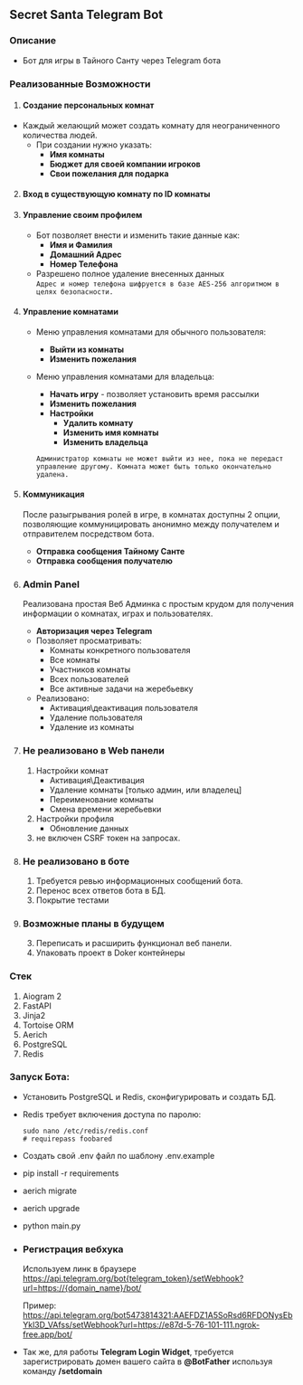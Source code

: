 ## Secret Santa Telegram Bot
### Описание

* Бот для игры в Тайного Санту через Telegram бота

### Реализованные Возможности

1. #### Создание персональных комнат

- Каждый желающий может создать комнату для неограниченного количества людей.
    - При создании нужно указать:
      - **Имя комнаты**
      - **Бюджет для своей компании игроков**
      - **Свои пожелания для подарка**

2. #### Вход в существующую комнату по ID комнаты
3. #### Управление своим профилем
   - Бот позволяет внести и изменить такие данные как:
     - **Имя и Фамилия**
     - **Домашний Адрес**
     - **Номер Телефона**
   - Разрешено полное удаление внесенных данных  
   ```Адрес и номер телефона шифруется в базе AES-256 алгоритмом в целях безопасности.```
 
4. #### Управление комнатами
   - Меню управления комнатами для обычного пользователя:       
     - **Выйти из комнаты**
     - **Изменить пожелания**
   - Меню управления комнатами для владельца:
     - **Начать игру** - позволяет установить время рассылки
     - **Изменить пожелания**
     - **Настройки**
       - **Удалить комнату** 
       - **Изменить имя комнаты**
       - **Изменить владельца**
     
     ```Администратор комнаты не может выйти из нее, пока не передаст управление другому. Комната может быть только окончательно удалена.```
5. #### Коммуникация
    После разыгрывания ролей в игре, в комнатах доступны 2 опции, позволяющие коммуницировать анонимно между получателем и отправителем посредством бота.  
   - **Отправка сообщения Тайному Санте**
   - **Отправка сообщения получателю**  
6. ### Admin Panel 
    Реализована простая Веб Админка с простым крудом для получения информации о комнатах, играх и пользователях.
    - **Авторизация через Telegram** 
   - Позволяет просматривать:
      - Комнаты конкретного пользователя
      - Все комнаты
      - Участников комнаты
      - Всех пользователей
      - Все активные задачи на жеребьевку  
    - Реализовано:
      - Активация\деактивация пользователя
      - Удаление пользователя
      - Удаление из комнаты

7. ### Не реализовано в Web панели
   1. Настройки комнат
        - Активация\Деактивация
        - Удаление комнаты [только админ, или владелец]
        - Переименование комнаты
        - Смена времени жеребьевки
   2. Настройки профиля
        - Обновление данных
   3. не включен CSRF токен на запросах.

8. ### Не реализовано в боте
   1. Требуется ревью информационных сообщений бота.
   2. Перенос всех ответов бота в БД.
   3. Покрытие тестами


9. ### Возможные планы в будущем
   3. Переписать и расширить функционал веб панели.
   4. Упаковать проект в Doker контейнеры
  
### Стек
1. Aiogram 2
2. FastAPI
3. Jinja2
4. Tortoise ORM
5. Aerich
6. PostgreSQL
7. Redis

### Запуск Бота:
 - Установить PostgreSQL и Redis, сконфигурировать и создать БД. 
 - Redis требует включения доступа по паролю:
    ```
   sudo nano /etc/redis/redis.conf
   # requirepass foobared
   ```
 - Создать свой .env файл по шаблону .env.example
 - pip install -r requirements
 - aerich migrate
 - aerich upgrade
 - python main.py


- ### Регистрация вебхука
    Используем линк в браузере
    https://api.telegram.org/bot{telegram_token}/setWebhook?url=https://{domain_name}/bot/

    Пример:
    https://api.telegram.org/bot5473814321:AAEFDZ1A5SoRsd6RFDONysEbYkl3D_VAfss/setWebhook?url=https://e87d-5-76-101-111.ngrok-free.app/bot/


- Так же, для работы **Telegram Login Widget**, требуется зарегистрировать домен вашего сайта в **@BotFather** используя команду **/setdomain**